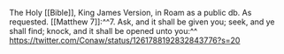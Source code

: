  The Holy [[Bible]], King James Version, in Roam as a public db.
 As requested.
 [[Matthew 7]]:^^7. Ask, and it shall be given you; seek, and ye shall find; knock, and it shall be opened unto you:^^
 https://twitter.com/Conaw/status/1261788192832843776?s=20
